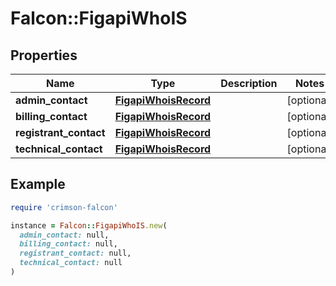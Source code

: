 # Falcon::FigapiWhoIS

## Properties

| Name | Type | Description | Notes |
| ---- | ---- | ----------- | ----- |
| **admin_contact** | [**FigapiWhoisRecord**](FigapiWhoisRecord.md) |  | [optional] |
| **billing_contact** | [**FigapiWhoisRecord**](FigapiWhoisRecord.md) |  | [optional] |
| **registrant_contact** | [**FigapiWhoisRecord**](FigapiWhoisRecord.md) |  | [optional] |
| **technical_contact** | [**FigapiWhoisRecord**](FigapiWhoisRecord.md) |  | [optional] |

## Example

```ruby
require 'crimson-falcon'

instance = Falcon::FigapiWhoIS.new(
  admin_contact: null,
  billing_contact: null,
  registrant_contact: null,
  technical_contact: null
)
```

